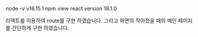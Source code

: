 node -v
v16.15.1
npm view react version
18.1.0

리액트를 이용하여 route를 구현 하였습니다.
그리고 화면의 작아졌을 때의 메인 페이지를 간단하게 구현 하였습니다.
